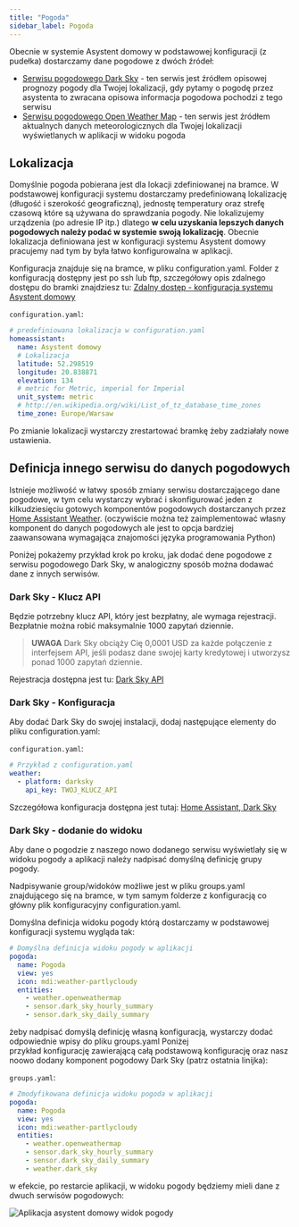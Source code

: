```yaml
---
title: "Pogoda"
sidebar_label: Pogoda
---
```


Obecnie w systemie Asystent domowy w podstawowej konfiguracji (z pudełka) dostarczamy dane pogodowe z dwóch źródeł:
- [Serwisu pogodowego Dark Sky](https://darksky.net/dev) - ten serwis jest źródłem opisowej prognozy pogody dla Twojej lokalizacji, gdy pytamy o pogodę przez asystenta to zwracana opisowa informacja pogodowa pochodzi z tego serwisu
- [Serwisu pogodowego Open Weather Map](https://openweathermap.org/) - ten serwis jest źródłem aktualnych danych meteorologicznych dla Twojej lokalizacji wyświetlanych w aplikacji w widoku pogoda


## Lokalizacja

Domyślnie pogoda pobierana jest dla lokacji zdefiniowanej na bramce.
W podstawowej konfiguracji systemu dostarczamy predefiniowaną lokalizację (długość i szerokość geograficzną), jednostę temperatury oraz strefę czasową które są używana do sprawdzania pogody. Nie lokalizujemy urządzenia (po adresie IP itp.) dlatego **w celu uzyskania lepszych danych pogodowych należy podać w systemie swoją lokalizację**. Obecnie lokalizacja definiowana jest w konfiguracji systemu Asystent domowy pracujemy nad tym by była łatwo konfigurowalna w aplikacji.

Konfiguracja znajduje się na bramce, w pliku configuration.yaml.
Folder z konfiguracją dostępny jest po ssh lub ftp, szczegółowy opis zdalnego dostępu do bramki znajdziesz tu: [Zdalny dostęp - konfiguracja systemu Asystent domowy](/AIS-docs/docs/en/ais_bramka_remote_ftp.html#konfiguracja-systemu-asystent-domowy)


`configuration.yaml`:

```yaml
# predefiniowana lokalizacja w configuration.yaml
homeassistant:
  name: Asystent domowy
  # Lokalizacja
  latitude: 52.298519
  longitude: 20.838871
  elevation: 134
  # metric for Metric, imperial for Imperial
  unit_system: metric
  # http://en.wikipedia.org/wiki/List_of_tz_database_time_zones
  time_zone: Europe/Warsaw
```

Po zmianie lokalizacji wystarczy zrestartować bramkę żeby zadziałały nowe ustawienia.


## Definicja innego serwisu do danych pogodowych


Istnieje możliwość w łatwy sposób zmiany serwisu dostarczającego dane pogodowe, w tym celu wystarczy wybrać i skonfigurować jeden z kilkudziesięciu gotowych komponentów pogodowych dostarczanych przez [Home Assistant Weather](https://www.home-assistant.io/components/#weather).
(oczywiście można też zaimplementować własny komponent do danych pogodowych ale jest to opcja bardziej zaawansowana wymagająca znajomości języka programowania Python)

Poniżej pokażemy przykład krok po kroku, jak dodać dene pogodowe z serwisu pogodowego Dark Sky, w analogiczny sposób można dodawać dane z innych serwisów.


### Dark Sky - Klucz API

Będzie potrzebny klucz API, który jest bezpłatny, ale wymaga rejestracji. Bezpłatnie można robić maksymalnie 1000 zapytań dziennie.

> **UWAGA** Dark Sky obciąży Cię 0,0001 USD za każde połączenie z interfejsem API, jeśli podasz dane swojej karty kredytowej i utworzysz ponad 1000 zapytań dziennie.

Rejestracja dostępna jest tu: [Dark Sky API](https://darksky.net/dev)


### Dark Sky - Konfiguracja

Aby dodać Dark Sky do swojej instalacji, dodaj następujące elementy do pliku configuration.yaml:


`configuration.yaml`:

```yaml
# Przykład z configuration.yaml
weather:
  - platform: darksky
    api_key: TWOJ_KLUCZ_API
```

Szczegółowa konfiguracja dostępna jest tutaj: [Home Assistant, Dark Sky](https://www.home-assistant.io/components/weather.darksky/)


### Dark Sky - dodanie do widoku

Aby dane o pogodzie z naszego nowo dodanego serwisu wyświetlały się w widoku pogody a aplikacji należy nadpisać domyślną definicję grupy pogody.

Nadpisywanie group/widoków możliwe jest w pliku groups.yaml znajdującego się na bramce, w tym samym folderze z konfiguracją co główny plik konfiguracyjny configuration.yaml.


Domyślna definicja widoku pogody którą dostarczamy w podstawowej konfiguracji systemu wygląda tak:

```yaml
# Domyślna definicja widoku pogody w aplikacji
pogoda:
  name: Pogoda
  view: yes
  icon: mdi:weather-partlycloudy
  entities:
    - weather.openweathermap
    - sensor.dark_sky_hourly_summary
    - sensor.dark_sky_daily_summary
```


żeby nadpisać domyślą definicję własną konfiguracją, wystarczy dodać odpowiednie wpisy do pliku groups.yaml
Poniżej przykład konfigurację zawierającą całą podstawową konfigurację oraz nasz noowo dodany komponent pogodowy Dark Sky (patrz ostatnia linijka):

`groups.yaml`:

```yaml
# Zmodyfikowana definicja widoku pogoda w aplikacji
pogoda:
  name: Pogoda
  view: yes
  icon: mdi:weather-partlycloudy
  entities:
    - weather.openweathermap
    - sensor.dark_sky_hourly_summary
    - sensor.dark_sky_daily_summary
    - weather.dark_sky
```

w efekcie, po restarcie aplikacji, w widoku pogody będziemy mieli dane z dwuch serwisów pogodowych:


![Aplikacja asystent domowy widok pogody](/AIS-docs/img/en/frontend/frontend-weather.png)
